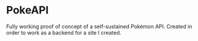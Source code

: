 # PokeAPI
Fully working proof of concept of a self-sustained Pokémon API. Created in order to work as a backend for a site I created.
